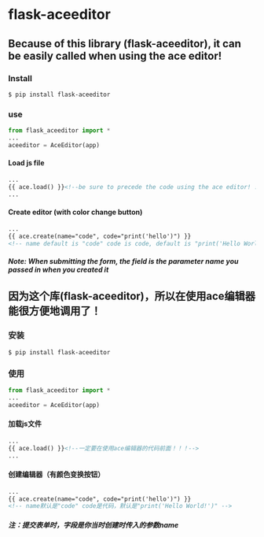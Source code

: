 # flask-aceeditor

## Because of this library (flask-aceeditor), it can be easily called when using the ace editor!

### Install

```shell
$ pip install flask-aceeditor
````

### use

````python
from flask_aceeditor import *
...
aceeditor = AceEditor(app)
````

#### Load js file

```html
...
{{ ace.load() }}<!--be sure to precede the code using the ace editor! ! ! -->
...
````

#### Create editor (with color change button)

```html
...
{{ ace.create(name="code", code="print('hello')") }}
<!-- name default is "code" code is code, default is "print('Hello World!')" -->
````

##### Note: When submitting the form, the field is the parameter name you passed in when you created it

## 因为这个库(flask-aceeditor)，所以在使用ace编辑器能很方便地调用了！

### 安装

```shell
$ pip install flask-aceeditor
```

### 使用

```python
from flask_aceeditor import *
...
aceeditor = AceEditor(app)
```

#### 加载js文件

```html
...
{{ ace.load() }}<!--一定要在使用ace编辑器的代码前面！！！-->
...
```

#### 创建编辑器（有颜色变换按钮）

```html
...
{{ ace.create(name="code", code="print('hello')") }}
<!-- name默认是"code" code是代码，默认是"print('Hello World!')" -->
```

##### 注：提交表单时，字段是你当时创建时传入的参数name